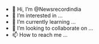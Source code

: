 - 👋 Hi, I’m @Newsrecordindia
- 👀 I’m interested in ...
- 🌱 I’m currently learning ...
- 💞️ I’m looking to collaborate on ...
- 📫 How to reach me ...

<!---
Newsrecordindia/Newsrecordindia is a ✨ special ✨ repository because its `README.md` (this file) appears on your GitHub profile.
You can click the Preview link to take a look at your changes.
--->
